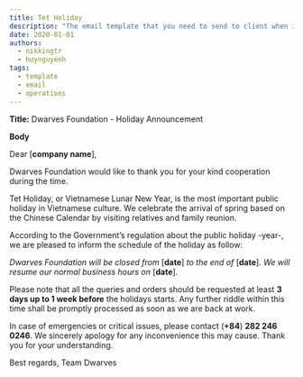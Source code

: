 ```yaml
---
title: Tet Holiday
description: "The email template that you need to send to client when it's near holiday to announce about the absence."
date: 2020-01-01
authors:
  - nikkingtr
  - huynguyenh
tags:
  - template
  - email
  - operations
---
```


**Title:** Dwarves Foundation - Holiday Announcement

**Body**

Dear [**company name**],

Dwarves Foundation would like to thank you for your kind cooperation during the time.

Tet Holiday, or Vietnamese Lunar New Year, is the most important public holiday in Vietnamese culture. We celebrate the arrival of spring based on the Chinese Calendar by visiting relatives and family reunion.

According to the Government’s regulation about the public holiday -year-, we are pleased to inform the schedule of the holiday as follow:

_Dwarves Foundation will be closed from_ [**date**] _to the end of_ [**date**]_. We will resume our normal business hours on_ [**date**]_._

Please note that all the queries and orders should be requested at least **3 days up to 1 week before** the holidays starts. Any further riddle within this time shall be promptly processed as soon as we are back at work.

In case of emergencies or critical issues, please contact (**+84**) **282 246 0246**.
We sincerely apology for any inconvenience this may cause. Thank you for your understanding.

Best regards,
Team Dwarves

